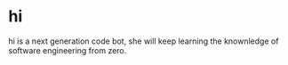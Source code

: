 # hi

hi is a next generation code bot, she will keep learning the knownledge of software engineering from zero.
